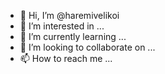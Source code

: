 - 👋 Hi, I’m @haremivelikoi
- 👀 I’m interested in ...
- 🌱 I’m currently learning ...
- 💞️ I’m looking to collaborate on ...
- 📫 How to reach me ...

<!---
haremivelikoi/haremivelikoi is a ✨ special ✨ repository because its `README.md` (this file) appears on your GitHub profile.
You can click the Preview link to take a look at your changes.
--->
